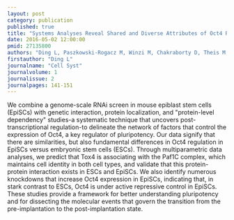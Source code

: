 ```yaml
---
layout: post
category: publication
published: true
title: "Systems Analyses Reveal Shared and Diverse Attributes of Oct4 Regulation in Pluripotent Cells."
date: 2016-05-02 12:00:00
pmid: 27135800
authors: "Ding L, Paszkowski-Rogacz M, Winzi M, Chakraborty D, Theis M, Singh S, Ciotta G, Poser I, Roguev A, Chu WK, Choudhary C, Mann M, Stewart AF, Krogan N, Buchholz F"
firstauthor: "Ding L"
journalname: "Cell Syst"
journalvolume: 1
journalissue: 2
journalpages: 141-151
---
```


We combine a genome-scale RNAi screen in mouse epiblast stem cells (EpiSCs) with genetic interaction, protein localization, and &quot;protein-level dependency&quot; studies-a systematic technique that uncovers post-transcriptional regulation-to delineate the network of factors that control the expression of Oct4, a key regulator of pluripotency. Our data signify that there are similarities, but also fundamental differences in Oct4 regulation in EpiSCs versus embryonic stem cells (ESCs). Through multiparametric data analyses, we predict that Tox4 is associating with the Paf1C complex, which maintains cell identity in both cell types, and validate that this protein-protein interaction exists in ESCs and EpiSCs. We also identify numerous knockdowns that increase Oct4 expression in EpiSCs, indicating that, in stark contrast to ESCs, Oct4 is under active repressive control in EpiSCs. These studies provide a framework for better understanding pluripotency and for dissecting the molecular events that govern the transition from the pre-implantation to the post-implantation state.

